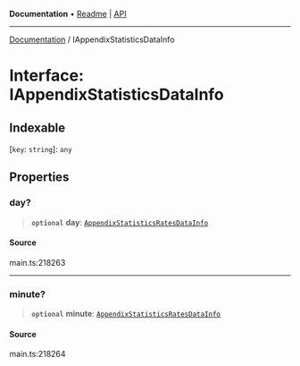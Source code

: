 **Documentation** • [Readme](../README.md) \| [API](../globals.md)

***

[Documentation](../README.md) / IAppendixStatisticsDataInfo

# Interface: IAppendixStatisticsDataInfo

## Indexable

 \[`key`: `string`\]: `any`

## Properties

### day?

> **`optional`** **day**: [`AppendixStatisticsRatesDataInfo`](../classes/AppendixStatisticsRatesDataInfo.md)

#### Source

main.ts:218263

***

### minute?

> **`optional`** **minute**: [`AppendixStatisticsRatesDataInfo`](../classes/AppendixStatisticsRatesDataInfo.md)

#### Source

main.ts:218264
